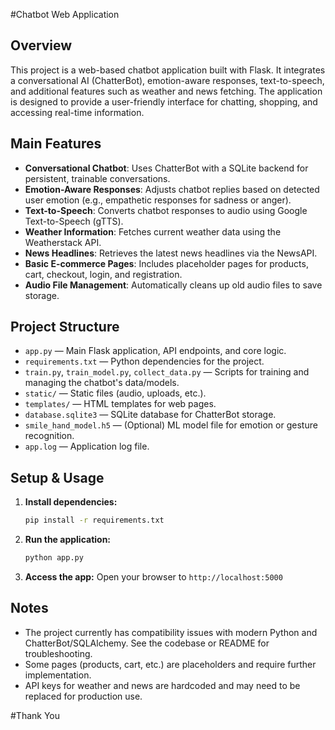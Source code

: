 #Chatbot Web Application

## Overview
This project is a web-based chatbot application built with Flask. It integrates a conversational AI (ChatterBot), emotion-aware responses, text-to-speech, and additional features such as weather and news fetching. The application is designed to provide a user-friendly interface for chatting, shopping, and accessing real-time information.

## Main Features
- **Conversational Chatbot**: Uses ChatterBot with a SQLite backend for persistent, trainable conversations.
- **Emotion-Aware Responses**: Adjusts chatbot replies based on detected user emotion (e.g., empathetic responses for sadness or anger).
- **Text-to-Speech**: Converts chatbot responses to audio using Google Text-to-Speech (gTTS).
- **Weather Information**: Fetches current weather data using the Weatherstack API.
- **News Headlines**: Retrieves the latest news headlines via the NewsAPI.
- **Basic E-commerce Pages**: Includes placeholder pages for products, cart, checkout, login, and registration.
- **Audio File Management**: Automatically cleans up old audio files to save storage.

## Project Structure
- `app.py` — Main Flask application, API endpoints, and core logic.
- `requirements.txt` — Python dependencies for the project.
- `train.py`, `train_model.py`, `collect_data.py` — Scripts for training and managing the chatbot's data/models.
- `static/` — Static files (audio, uploads, etc.).
- `templates/` — HTML templates for web pages.
- `database.sqlite3` — SQLite database for ChatterBot storage.
- `smile_hand_model.h5` — (Optional) ML model file for emotion or gesture recognition.
- `app.log` — Application log file.

## Setup & Usage
1. **Install dependencies:**
   ```bash
   pip install -r requirements.txt
   ```
2. **Run the application:**
   ```bash
   python app.py
   ```
3. **Access the app:**
   Open your browser to `http://localhost:5000`

## Notes
- The project currently has compatibility issues with modern Python and ChatterBot/SQLAlchemy. See the codebase or README for troubleshooting.
- Some pages (products, cart, etc.) are placeholders and require further implementation.
- API keys for weather and news are hardcoded and may need to be replaced for production use.

#Thank You
